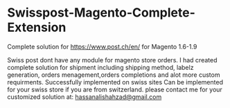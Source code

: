 # Swisspost-Magento-Complete-Extension
Complete solution for https://www.post.ch/en/ for Magento 1.6-1.9

Swiss post dont have any module for magento store orders.
I had created complete solution for shipment including shipping method, labelz generation, orders menagement,orders completions and alot more custom requirments.
Successfully implemented on swiss sites
Can be implemented for your swiss store if you are from switzerland.
please contact me for your customized solution at:
hassanalishahzad@gmail.com
